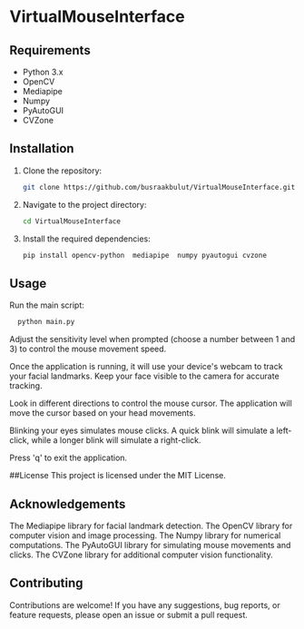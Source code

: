 # VirtualMouseInterface

## Requirements

- Python 3.x
- OpenCV
- Mediapipe
- Numpy
- PyAutoGUI
- CVZone

## Installation

1. Clone the repository:
   
   ```bash
   git clone https://github.com/busraakbulut/VirtualMouseInterface.git
   ```
2. Navigate to the project directory:

   ```bash
   cd VirtualMouseInterface
   ```
3. Install the required dependencies:

   ```bash
   pip install opencv-python  mediapipe  numpy pyautogui cvzone
   ```
   
## Usage
Run the main script:

 ```bash
   python main.py
   ```
   Adjust the sensitivity level when prompted (choose a number between 1 and 3) to control the mouse movement speed.
   
   Once the application is running, it will use your device's webcam to track your facial landmarks. Keep your face visible to the camera for accurate tracking.
   
   Look in different directions to control the mouse cursor. The application will move the cursor based on your head movements.
   
   Blinking your eyes simulates mouse clicks. A quick blink will simulate a left-click, while a longer blink will simulate a right-click.
   
   Press 'q' to exit the application.
   
   ##License
   This project is licensed under the MIT License.
   
   ## Acknowledgements
   The Mediapipe library for facial landmark detection.
   The OpenCV library for computer vision and image processing.
   The Numpy library for numerical computations.
   The PyAutoGUI library for simulating mouse movements and clicks.
   The CVZone library for additional computer vision functionality.
   
   ## Contributing
   Contributions are welcome! If you have any suggestions, bug reports, or feature requests, please open an issue or submit a pull request.
